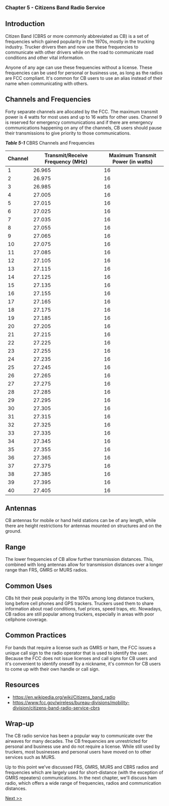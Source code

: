 ### Chapter 5 - Citizens Band Radio Service

## Introduction

Citizen Band (CBRS or more commonly abbreviated as CB) is a set of frequencies which gained popularity in the 1970s, mostly in the trucking industry. Trucker drivers then and now use these frequencies to communicate with other drivers while on the road to communicate road conditions and other vital information.

Anyone of any age can use these frequencies without a license. These frequencies can be used for personal or business use, as long as the radios are FCC compliant. It's common for CB users to use an alias instead of their name when communicating with others.

## Channels and Frequencies

Forty separate channels are allocated by the FCC. The maximum transmit power is 4 watts for most uses and up to 16 watts for other uses. Channel 9 is reserved for emergency communications and if there are emergency communications happening on any of the channels, CB users should pause their transmissions to give priority to those communications.

_**Table 5-1**_ CBRS Channels and Frequencies

| Channel | Transmit/Receive Frequency (MHz) | Maximum Transmit Power (in watts) |
|---|---|---|
| 1 | 26.965 | 16 |
| 2 | 26.975 | 16 |
| 3 | 26.985 | 16 |
| 4 | 27.005 | 16 |
| 5 | 27.015 | 16 |
| 6 | 27.025 | 16 |
| 7 | 27.035 | 16 |
| 8 | 27.055 | 16 |
| 9 | 27.065 | 16 |
| 10 | 27.075 | 16 |
| 11 | 27.085 | 16 |
| 12 | 27.105 | 16 |
| 13 | 27.115 | 16 |
| 14 | 27.125 | 16 |
| 15 | 27.135 | 16 |
| 16 | 27.155 | 16 |
| 17 | 27.165 | 16 |
| 18 | 27.175 | 16 |
| 19 | 27.185 | 16 |
| 20 | 27.205 | 16 |
| 21 | 27.215 | 16 |
| 22 | 27.225 | 16 |
| 23 | 27.255 | 16 |
| 24 | 27.235 | 16 |
| 25 | 27.245 | 16 |
| 26 | 27.265 | 16 |
| 27 | 27.275 | 16 |
| 28 | 27.285 | 16 |
| 29 | 27.295 | 16 |
| 30 | 27.305 | 16 |
| 31 | 27.315 | 16 |
| 32 | 27.325 | 16 |
| 33 | 27.335 | 16 |
| 34 | 27.345 | 16 |
| 35 | 27.355 | 16 |
| 36 | 27.365 | 16 |
| 37 | 27.375 | 16 |
| 38 | 27.385 | 16 |
| 39 | 27.395 | 16 |
| 40 | 27.405 | 16 |

## Antennas

CB antennas for mobile or hand held stations can be of any length, while there are height restrictions for antennas mounted on structures and on the ground.

## Range

The lower frequencies of CB allow further transmission distances. This, combined with long antennas allow for transmission distances over a longer range than FRS, GMRS or MURS radios.

## Common Uses

CBs hit their peak popularity in the 1970s among long distance truckers, long before cell phones and GPS trackers. Truckers used them to share information about road conditions, fuel prices, speed traps, etc. Nowadays, CB radios are still popular among truckers, especially in areas with poor cellphone coverage.

## Common Practices

For bands that require a license such as GMRS or ham, the FCC issues a unique call sign to the radio operator that is used to identify the user. Because the FCC does not issue licenses and call signs for CB users and it's convenient to identify oneself by a nickname, it's common for CB users to come up with their own handle or call sign.

## Resources

* https://en.wikipedia.org/wiki/Citizens_band_radio
* https://www.fcc.gov/wireless/bureau-divisions/mobility-division/citizens-band-radio-service-cbrs

## Wrap-up

The CB radio service has been a popular way to communicate over the airwaves for many decades. The CB frequencies are unrestricted for personal and business use and do not require a license. While still used by truckers, most businesses and personal users have moved on to other services such as MURS.

Up to this point we've discussed FRS, GMRS, MURS and CBRS radios and frequencies which are largely used for short-distance (with the exception of GMRS repeaters) communications. In the next chapter, we'll discuss ham radio, which offers a wide range of frequencies, radios and communication distances.

[Next >>](070-chapter-06.md)
